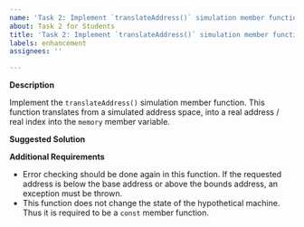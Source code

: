 ```yaml
---
name: 'Task 2: Implement `translateAddress()` simulation member function'
about: Task 2 for Students
title: 'Task 2: Implement `translateAddress()` simulation member function'
labels: enhancement
assignees: ''

---
```


**Description**

Implement the `translateAddress()` simulation member function.  This function translates from a simulated address space, into a real address / real index into the `memory` member variable.

**Suggested Solution**


**Additional Requirements**

- Error checking should be done again in this function.  If the requested address is below the base address or above the bounds address, an exception must be thrown.
- This function does not change the state of the hypothetical machine.  Thus it is required to be a `const` member function.
